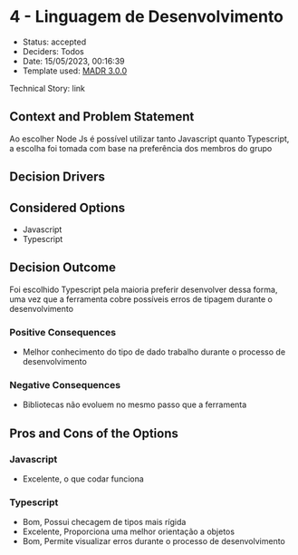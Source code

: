 # 4 - Linguagem de Desenvolvimento

* Status: accepted <!-- optional -->
* Deciders: Todos <!-- optional -->
* Date: 15/05/2023, 00:16:39 <!-- optional -->
* Template used: [MADR 3.0.0](https://adr.github.io/madr/) <!-- optional -->

Technical Story: link <!-- optional -->

## Context and Problem Statement

Ao escolher Node Js é possível utilizar tanto Javascript quanto Typescript, a escolha foi tomada com base na preferência dos membros do grupo

## Decision Drivers <!-- optional -->

## Considered Options

* Javascript
* Typescript

## Decision Outcome

Foi escolhido Typescript pela maioria preferir desenvolver dessa forma, uma vez que a ferramenta cobre possíveis erros de tipagem durante o desenvolvimento

### Positive Consequences <!-- optional -->

* Melhor conhecimento do tipo de dado trabalho durante o processo de desenvolvimento

### Negative Consequences <!-- optional -->

* Bibliotecas não evoluem no mesmo passo que a ferramenta

## Pros and Cons of the Options <!-- optional -->

### Javascript

* Excelente, o que codar funciona

### Typescript

* Bom, Possui checagem de tipos mais rígida
* Excelente, Proporciona uma melhor orientação a objetos
* Bom, Permite visualizar erros durante o processo de desenvolvimento



<!-- markdownlint-disable-file MD013 -->